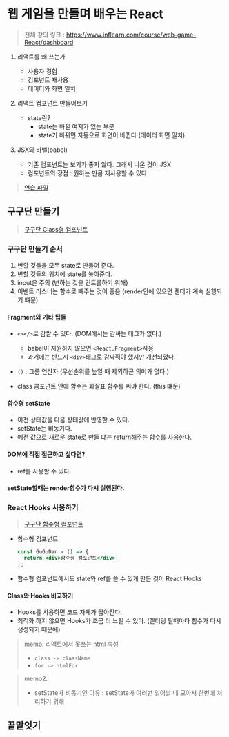# 웹 게임을 만들며 배우는 React

> 전체 강의 링크 : https://www.inflearn.com/course/web-game-React/dashboard

1. 리액트를 왜 쓰는가

   - 사용자 경험
   - 컴포넌트 재사용
   - 데이터와 화면 일치

2. 리액트 컴포넌트 만들어보기

   - state란?
     - state는 바뀔 여지가 있는 부분
     - state가 바뀌면 자동으로 화면이 바뀐다 (데이터 화면 일치)

3. JSX와 바벨(babel)
   - 기존 컴포넌트는 보기가 좋지 않다. 그래서 나온 것이 JSX
   - 컴포넌트의 장점 : 원하는 만큼 재사용할 수 있다.

> [연습 파일](./lecture/index.html)

## 구구단 만들기

> [구구단 Class형 컴포넌트](./1-MultiplicationGame/GuGuDan-class.html)

### 구구단 만들기 순서

1. 변할 것들을 모두 state로 만들어 준다.
2. 변할 것들의 위치에 state를 놓아준다.
3. input은 주의 (변하는 것을 컨트롤하기 위해)
4. 이벤트 리스너는 함수로 빼주는 것이 좋음 (render안에 있으면 렌더가 계속 실행되기 떄문)

#### Fragment와 기타 팁들

- `<></>`로 감쌀 수 있다. (DOM에서는 감싸는 태그가 없다.)

  - babel이 지원하지 않으면 `<React.Fragment>`사용
  - 과거에는 반드시 `<div>`태그로 감싸줘야 했지만 개선되었다.

- `()` : 그룸 연산자 (우선순위를 높일 때 제외하곤 의미가 없다.)

- class 콤포넌트 안에 함수는 화살표 함수를 써야 한다. (this 떄문)

#### 함수형 setState

- 이전 상태값을 다음 상태값에 반영할 수 있다.
- setState는 비동기다.
- 예전 값으로 새로운 state로 만들 떄는 return해주는 함수를 사용한다.

#### DOM에 직접 접근하고 싶다면?

- ref를 사용할 수 있다.

#### setState할때는 render함수가 다시 실행된다.

### React Hooks 사용하기

> [구구단 함수형 컴포넌트](./1-MultiplicationGame/GuGuDan-function.html)

- 함수형 컴포넌트
  ```jsx
  const GuGuDan = () => {
    return <div>함수형 컴포넌트</div>;
  };
  ```
- 함수형 컴포넌트에서도 state와 ref를 쓸 수 있게 만든 것이 React Hooks

#### Class와 Hooks 비교하기

- Hooks를 사용하면 코드 자체가 짧아진다.
- 최적화 하지 않으면 Hooks가 조금 더 느릴 수 있다. (렌더링 될때마다 함수가 다시 생성되기 때문에)

> memo.
> 리액트에서 못쓰는 html 속성
>
> - `class -> className`
> - `for -> htmlFor`

> memo2.
>
> - setState가 비동기인 이유 : setState가 여러번 일어날 때 모아서 한번에 처리하기 위해

## 끝말잇기

